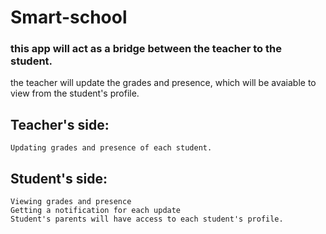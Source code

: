 # Smart-school

### this app will act as a bridge between the teacher to the student.

the teacher will update the grades and presence, which will be avaiable to view from the student's profile.

## Teacher's side:
    Updating grades and presence of each student.

## Student's side:
    Viewing grades and presence
    Getting a notification for each update
    Student's parents will have access to each student's profile.
    
